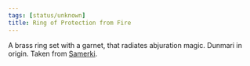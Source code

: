 ```yaml
---
tags: [status/unknown]
title: Ring of Protection from Fire
---
```



A brass ring set with a garnet, that radiates abjuration magic. Dunmari in origin. Taken from [Samerki](<../../../../people/other-nonhumans/samerki.md>). 

